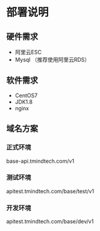 # 部署说明
## 硬件需求
* 阿里云ESC
* Mysql （推荐使用阿里云RDS）

## 软件需求
* CentOS7
* JDK1.8
* nginx

## 域名方案
### 正式环境
base-api.tmindtech.com/v1

### 测试环境
apitest.tmindtech.com/base/test/v1

### 开发环境
apitest.tmindtech.com/base/dev/v1


